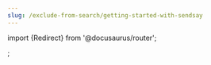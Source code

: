 ```yaml
---
slug: /exclude-from-search/getting-started-with-sendsay
---
```


import {Redirect} from '@docusaurus/router';

<Redirect to="/404" />;
